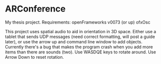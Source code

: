 ARConference
============

My thesis project.
Requirements:
openFrameworks v0073 (or up)
ofxOsc

This project uses spatial audio to aid in orientation in 3D space.
Either use a tablet that sends UDP messages (need correct formatting, will post a guide later), or use the arrow up and command line window to add objects.
Currently there's a bug that makes the program crash when you add more items than there are sounds (two).
Use WASDQE keys to rotate around.
Use Arrow Down to reset rotation. 
